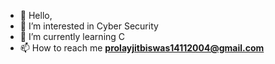 - 👋 Hello, 
- 👀 I’m interested in Cyber Security
- 🌱 I’m currently learning C
- 📫 How to reach me **prolayjitbiswas14112004@gmail.com**


